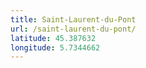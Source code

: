 ```yaml
---
title: Saint-Laurent-du-Pont
url: /saint-laurent-du-pont/
latitude: 45.387632
longitude: 5.7344662
---
```

